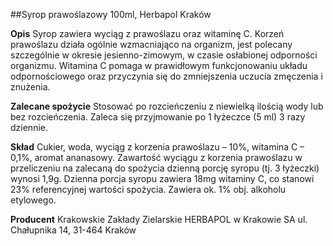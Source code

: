 ##Syrop prawoślazowy 100ml, Herbapol Kraków

**Opis** Syrop zawiera wyciąg z prawoślazu oraz witaminę C. Korzeń prawoślazu działa ogólnie wzmacniająco na organizm, jest polecany szczególnie w okresie jesienno-zimowym, w czasie osłabionej odporności organizmu. Witamina C pomaga w prawidłowym funkcjonowaniu układu odpornościowego oraz przyczynia się do zmniejszenia uczucia zmęczenia i znużenia.

**Zalecane spożycie** Stosować po rozcieńczeniu z niewielką ilością wody lub bez rozcieńczenia. Zaleca się przyjmowanie po 1 łyżeczce (5 ml) 3 razy dziennie.

**Skład** Cukier, woda, wyciąg z korzenia prawoślazu – 10%, witamina C – 0,1%, aromat ananasowy. Zawartość wyciągu z korzenia prawoślazu w przeliczeniu na zalecaną do spożycia dzienną porcję syropu (tj. 3 łyżeczki) wynosi 1,9g. Dzienna porcja syropu zawiera 18mg witaminy C, co stanowi 23% referencyjnej wartości spożycia. Zawiera ok. 1% obj. alkoholu etylowego.

**Producent** Krakowskie Zakłady Zielarskie HERBAPOL w Krakowie SA
ul. Chałupnika 14, 31-464 Kraków
